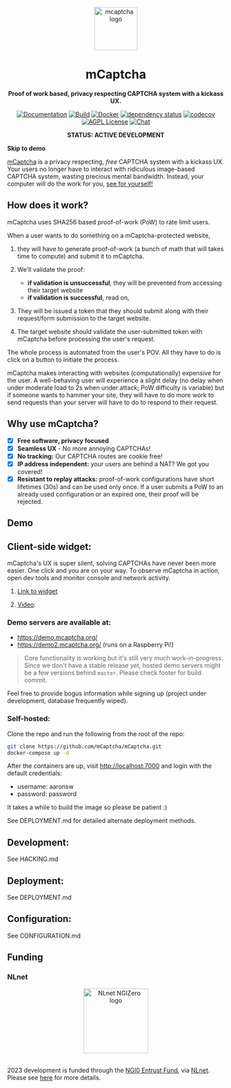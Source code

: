 <div align="center">
<img width="100px" alt="mcaptcha logo" src="./docs/res/icon-trans.png" />
  <h1>mCaptcha</h1>
  <p>
    <strong>
Proof of work based, privacy respecting CAPTCHA system with a kickass UX. 
</strong>
  </p>

[![Documentation](https://img.shields.io/badge/docs-master-blue?style=flat-square)](https://mcaptcha.github.io/mCaptcha/mCaptcha/)
[![Build](https://github.com/mCaptcha/mCaptcha/actions/workflows/linux.yml/badge.svg)](https://github.com/mCaptcha/mCaptcha/actions/workflows/linux.yml)
[![Docker](https://img.shields.io/docker/pulls/mcaptcha/mcaptcha)](https://hub.docker.com/r/mcaptcha/mcaptcha)
[![dependency status](https://deps.rs/repo/github/mCaptcha/mCaptcha/status.svg?style=flat-square)](https://deps.rs/repo/github/mCaptcha/mCaptcha)
[![codecov](https://codecov.io/gh/mCaptcha/mCaptcha/branch/master/graph/badge.svg?style=flat-square)](https://codecov.io/gh/mCaptcha/mCaptcha)
<br />
[![AGPL License](https://img.shields.io/badge/license-AGPL-blue.svg?style=flat-square)](http://www.gnu.org/licenses/agpl-3.0)
[![Chat](https://img.shields.io/badge/matrix-+mcaptcha:matrix.batsense.net-purple?style=flat-square)](https://matrix.to/#/+mcaptcha:matrix.batsense.net)

**STATUS: ACTIVE DEVELOPMENT**

</div>

</div>

**Skip to demo**

[mCaptcha](https://mcaptcha.org) is a privacy respecting, _free_ CAPTCHA
system with a kickass UX. Your users no longer have to interact with
ridiculous image-based CAPTCHA system, wasting precious mental
bandwidth. Instead, your computer will do the work for you, [see for
yourself!](https://demo.mcaptcha.org/widget/?sitekey=pHy0AktWyOKuxZDzFfoaewncWecCHo23)

## How does it work?

mCaptcha uses SHA256 based proof-of-work (PoW) to rate limit users.

When a user wants to do something on a mCaptcha-protected website,

1. they will have to generate proof-of-work (a bunch of math that will takes
   time to compute) and submit it to mCaptcha.

2. We'll validate the proof:

    - **if validation is unsuccessful**, they will be prevented from
      accessing their target website
    - **if validation is successful**, read on,

3. They will be issued a token that they should submit along
   with their request/form submission to the target website.

4. The target website should validate the user-submitted token with mCaptcha
   before processing the user's request.

The whole process is automated from the user's POV. All they have to do
is click on a button to initiate the process.

mCaptcha makes interacting with websites (computationally) expensive for
the user. A well-behaving user will experience a slight delay (no delay
when under moderate load to 2s when under attack; PoW difficulty is
variable) but if someone wants to hammer your site, they will have to do
more work to send requests than your server will have to do to respond
to their request.

## Why use mCaptcha?

-   [x] **Free software, privacy focused**
-   [x] **Seamless UX** - No more annoying CAPTCHAs!
-   [x] **No tracking:** Our CAPTCHA routes are cookie free!
-   [x] **IP address independent:** your users are behind a NAT? We got you covered!
-   [x] **Resistant to replay attacks:** proof-of-work configurations have
        short lifetimes (30s) and can be used only once. If a user submits a
        PoW to an already used configuration or an expired one, their proof
        will be rejected.

## Demo

## Client-side widget:

mCaptcha's UX is super silent, solving CAPTCHAs have never been more
easier. One click and you are on your way.
To observe mCaptcha in action, open dev tools and
monitor console and network activity.

1. [Link to widget](https://demo.mcaptcha.org/widget/?sitekey=pHy0AktWyOKuxZDzFfoaewncWecCHo23)

2. [Video](https://github.com/mCaptcha/mCaptcha/blob/master/docs/res/widget-in-action.mp4?raw=true):

### Demo servers are available at:

-   https://demo.mcaptcha.org/
-   https://demo2.mcaptcha.org/ (runs on a Raspberry Pi!)

> Core functionality is working but it's still very much
> work-in-progress. Since we don't have a stable release yet, hosted
> demo servers might be a few versions behind `master`. Please check footer for
> build commit.

Feel free to provide bogus information while signing up (project under
development, database frequently wiped).

### Self-hosted:

Clone the repo and run the following from the root of the repo:

```bash
git clone https://github.com/mCaptcha/mCaptcha.git
docker-compose up -d
```

After the containers are up, visit [http://localhost:7000](http://localhost:7000) and login with the default credentials:

-   username: aaronsw
-   password: password

It takes a while to build the image so please be patient :)

See DEPLOYMENT.md for detailed alternate deployment
methods.

## Development:

See HACKING.md

## Deployment:

See DEPLOYMENT.md

## Configuration:

See CONFIGURATION.md

## Funding

### NLnet

<div align="center">
	<img
		height="150px"
		alt="NLnet NGIZero logo"
		src="./docs/third-party/NGIZero-green.hex.svg"
	/>
</div>

<br />

2023 development is funded through the [NGI0 Entrust
Fund](https://nlnet.nl/entrust), via [NLnet](https://nlnet.nl/). Please
see [here](https://nlnet.nl/project/mCaptcha/) for more details.
